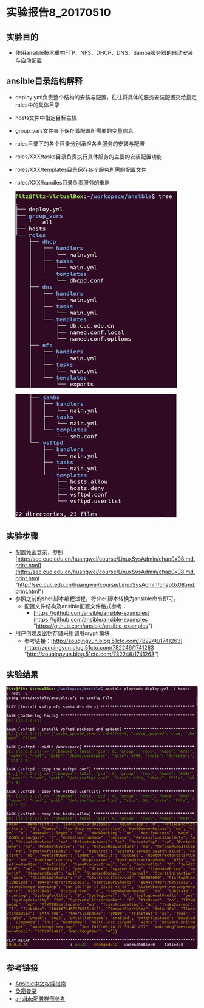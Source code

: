# 实验报告8_20170510
## 实验目的
* 使用ansible技术重构FTP、NFS、DHCP、DNS、Samba服务器的自动安装与自动配置
## ansible目录结构解释
* deploy.yml负责整个结构的安装与配置，往往将具体的服务安装配置交给指定roles中的具体目录
* hosts文件中指定目标主机
* group_vars文件夹下保存着配置所需要的变量信息
* roles目录下的各个目录分别承担各自服务的安装与配置
* roles/XXX/tasks目录负责执行具体服务的主要的安装配置功能
* roles/XXX/templates目录保存各个服务所需的配置文件
* roles/XXX/handles目录负责服务的重启
	
	![](image/1.jpg)

	![](image/2.jpg)
## 实验步骤
* 配置免密登录，参照
	[http://sec.cuc.edu.cn/huangwei/course/LinuxSysAdmin/chap0x08.md.print.html](http://sec.cuc.edu.cn/huangwei/course/LinuxSysAdmin/chap0x08.md.print.html "http://sec.cuc.edu.cn/huangwei/course/LinuxSysAdmin/chap0x08.md.print.html")
* 参照之前的shell脚本编程过程，将shell脚本转换为ansible命令即可。
	* 配置文件结构及ansible配置文件格式参考：
		* [https://github.com/ansible/ansible-examples](https://github.com/ansible/ansible-examples "https://github.com/ansible/ansible-examples")
* 用户创建及密钥存储采用调用crypt 模块
	* 参考链接：[http://zouqingyun.blog.51cto.com/782246/1741263](http://zouqingyun.blog.51cto.com/782246/1741263 "http://zouqingyun.blog.51cto.com/782246/1741263")
## 实验结果
![](image/3.jpg)
![](image/4.jpg)
## 参考链接
* [Ansible中文权威指南](http://www.ansible.com.cn/ "http://www.ansible.com.cn/")
* [免密登录](http://sec.cuc.edu.cn/huangwei/course/LinuxSysAdmin/chap0x08.md.print.html "http://sec.cuc.edu.cn/huangwei/course/LinuxSysAdmin/chap0x08.md.print.html")
* [ansible配置样例参考](https://github.com/ansible/ansible-examples "https://github.com/ansible/ansible-examples")